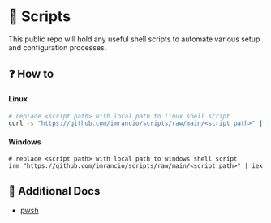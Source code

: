 # 🍉 Scripts
This public repo will hold any useful shell scripts to automate various setup and configuration processes.

## ❓ How to

#### Linux 

```sh
# replace <script path> with local path to linux shell script
curl -s "https://github.com/imrancio/scripts/raw/main/<script path>" | bash
```

#### Windows

```pwsh
# replace <script path> with local path to windows shell script
irm "https://github.com/imrancio/scripts/raw/main/<script path>" | iex
```

## 📘 Additional Docs

- [pwsh](setup/pwsh/README.md)